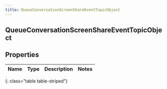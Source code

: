 ```yaml
---
title: QueueConversationScreenShareEventTopicObject
---
```

## QueueConversationScreenShareEventTopicObject


## Properties

| Name | Type | Description | Notes |
| ------------ | ------------- | ------------- | ------------- |
{: class="table table-striped"}



